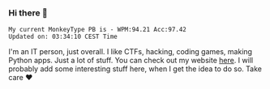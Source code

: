 ### Hi there 👋
<!-- PB START -->
```
My current MonkeyType PB is - WPM:94.21 Acc:97.42
Updated on: 03:34:10 CEST Time
```
<!-- PB END -->
I'm an IT person, just overall. I like CTFs, hacking, coding games, making Python apps. Just a lot of stuff.
You can check out my website [here](https://skill3472.github.io/).
I will probably add some interesting stuff here, when I get the idea to do so. Take care ❤️
